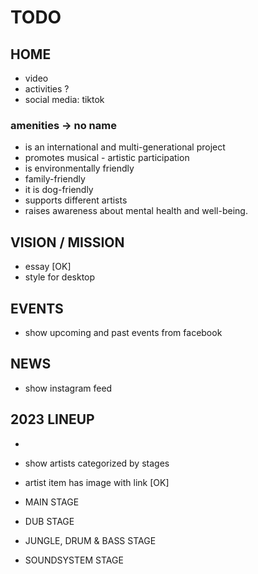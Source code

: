 # TODO

## HOME
- video
- activities ?
- social media: tiktok

### amenities -> no name
- is an international and multi-generational project
- promotes musical - artistic  participation
- is environmentally friendly
- family-friendly
- it is dog-friendly
- supports different artists
- raises awareness about mental health and well-being.

## VISION / MISSION
- essay [OK]
- style for desktop

## EVENTS
- show upcoming and past events from facebook

## NEWS
- show instagram feed

## 2023 LINEUP
- 
- show artists categorized by stages
- artist item has image with link   [OK]
- MAIN STAGE
- DUB STAGE
- JUNGLE, DRUM & BASS STAGE


- SOUNDSYSTEM STAGE
